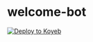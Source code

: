 # welcome-bot

[![Deploy to Koyeb](https://www.koyeb.com/static/images/deploy/button.svg)](https://app.koyeb.com/deploy?type=git&repository=github.com/itsyogieu/ybwelcomebot&branch=main&name=welcomemsgbot)
